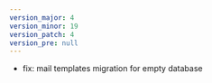 ```yaml
---
version_major: 4
version_minor: 19
version_patch: 4
version_pre: null
---
```


- fix: mail templates migration for empty database

